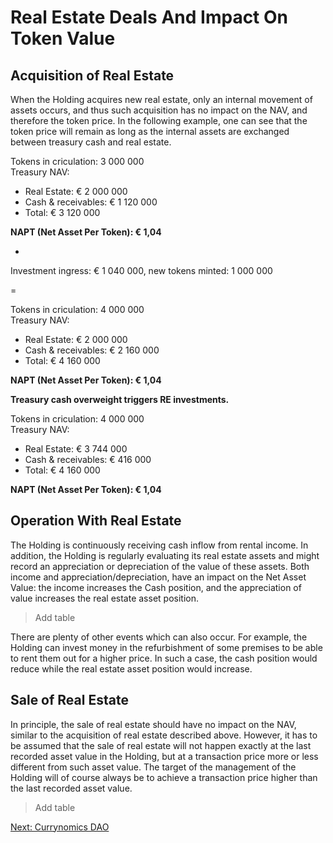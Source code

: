 # Real Estate Deals And Impact On Token Value
## Acquisition of Real Estate
When the Holding acquires new real estate, only an internal movement of assets occurs, and thus such acquisition has no impact on the NAV, and therefore the token price.
In the following example, one can see that the token price will remain as long as the internal assets are exchanged between treasury cash and real estate.


Tokens in criculation: 3 000 000  
Treasury NAV:  
* Real Estate: € 2 000 000  
* Cash & receivables: € 1 120 000  
* Total: € 3 120 000  

**NAPT (Net Asset Per Token): € 1,04**

+

Investment ingress: € 1 040 000, new tokens minted: 1 000 000  

=

Tokens in criculation: 4 000 000  
Treasury NAV: 
* Real Estate: € 2 000 000
* Cash & receivables: € 2 160 000
* Total: € 4 160 000  

**NAPT (Net Asset Per Token): € 1,04**
 
**Treasury cash overweight triggers RE investments.**

Tokens in criculation: 4 000 000  
Treasury NAV:  
* Real Estate: € 3 744 000
* Cash & receivables: € 416 000
* Total: € 4 160 000  

**NAPT (Net Asset Per Token): € 1,04**


## Operation With Real Estate
The Holding is continuously receiving cash inflow from rental income. In addition, the Holding is regularly evaluating its real estate assets and might record an appreciation or depreciation of the value of these assets. Both income and appreciation/depreciation, have an impact on the Net Asset Value: the income increases the Cash position, and the appreciation of value increases the real estate asset position.

> Add table

There are plenty of other events which can also occur. For example, the Holding can invest money in the refurbishment of some premises to be able to rent them out for a higher price. In such a case, the cash position would reduce while the real estate asset position would increase.


## Sale of Real Estate
In principle, the sale of real estate should have no impact on the NAV, similar to the acquisition of real estate described above. However, it has to be assumed that the sale of real estate will not happen exactly at the last recorded asset value in the Holding, but at a transaction price more or less different from such asset value. The target of the management of the Holding will of course always be to achieve a transaction price higher than the last recorded asset value.
 
> Add table


[Next: Currynomics DAO](/asset/dao/dao.md)
